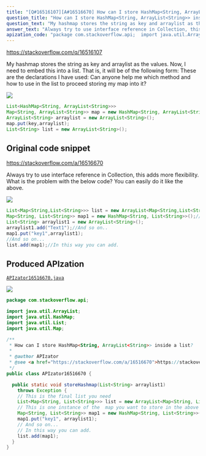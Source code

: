```yaml
---
title: "[Q#16516107][A#16516670] How can I store HashMap<String, ArrayList<String>> inside a list?"
question_title: "How can I store HashMap<String, ArrayList<String>> inside a list?"
question_text: "My hashmap stores the string as key and arraylist as the values. Now, I need to embed this into a list. That is, it will be of the following form: These are the declarations I have used: Can anyone help me which method and how to use in the list to proceed storing my map into it?"
answer_text: "Always try to use interface reference in Collection, this adds more flexibility. What is the problem with the below code? You can easily do it like the above."
apization_code: "package com.stackoverflow.api;  import java.util.ArrayList; import java.util.HashMap; import java.util.List; import java.util.Map;  /**  * How can I store HashMap<String, ArrayList<String>> inside a list?  *  * @author APIzator  * @see <a href=\"https://stackoverflow.com/a/16516670\">https://stackoverflow.com/a/16516670</a>  */ public class APIzator16516670 {    public static void storeHashmap(List<String> arraylist1)     throws Exception {     // This is the final list you need     List<Map<String, List<String>>> list = new ArrayList<Map<String, List<String>>>();     // This is one instance of the  map you want to store in the above list.     Map<String, List<String>> map1 = new HashMap<String, List<String>>();     map1.put(\"key1\", arraylist1);     // And so on...     // In this way you can add.     list.add(map1);   } }"
---
```


https://stackoverflow.com/q/16516107

My hashmap stores the string as key and arraylist as the values. Now, I need to embed this into a list. That is, it will be of the following form:
These are the declarations I have used:
Can anyone help me which method and how to use in the list to proceed storing my map into it?


<div class="code-logo"><img src="/stackoverflow.png" /></div>

```java
List<HashMap<String, ArrayList<String>>>
Map<String, ArrayList<String>> map = new HashMap<String, ArrayList<String>>();
ArrayList<String> arraylist = new ArrayList<String>();
map.put(key,arraylist);
List<String> list = new ArrayList<String>();
```


## Original code snippet

https://stackoverflow.com/a/16516670

Always try to use interface reference in Collection, this adds more flexibility.
What is the problem with the below code?
You can easily do it like the above.

<div class="code-logo"><img src="/stackoverflow.png" /></div>

```java
List<Map<String,List<String>>> list = new ArrayList<Map<String,List<String>>>();//This is the final list you need
Map<String, List<String>> map1 = new HashMap<String, List<String>>();//This is one instance of the  map you want to store in the above list.
List<String> arraylist1 = new ArrayList<String>();
arraylist1.add("Text1");//And so on..
map1.put("key1",arraylist1);
//And so on...
list.add(map1);//In this way you can add.
```

## Produced APIzation

[`APIzator16516670.java`](https://github.com/pasqualesalza/apization-temp/raw/main/data/search/APIzator16516670.java)

<div class="code-logo"><img src="/apizator.png" /></div>

```java
package com.stackoverflow.api;

import java.util.ArrayList;
import java.util.HashMap;
import java.util.List;
import java.util.Map;

/**
 * How can I store HashMap<String, ArrayList<String>> inside a list?
 *
 * @author APIzator
 * @see <a href="https://stackoverflow.com/a/16516670">https://stackoverflow.com/a/16516670</a>
 */
public class APIzator16516670 {

  public static void storeHashmap(List<String> arraylist1)
    throws Exception {
    // This is the final list you need
    List<Map<String, List<String>>> list = new ArrayList<Map<String, List<String>>>();
    // This is one instance of the  map you want to store in the above list.
    Map<String, List<String>> map1 = new HashMap<String, List<String>>();
    map1.put("key1", arraylist1);
    // And so on...
    // In this way you can add.
    list.add(map1);
  }
}

```